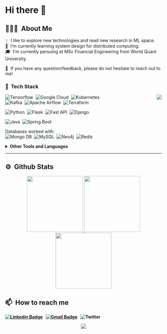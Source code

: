 # Hi there 👋

<!-- Profile Views (currently commented)
<p align="left"> <img src="https://komarev.com/ghpvc/?username=pmnerfed" alt="pmnerfed" /> </p> -->
## 👨🏻‍💻 &nbsp;About Me

💡  &nbsp;I like to explore new technologies and read new research in ML space.  
🌱 &nbsp;I’m currently learning system design for distributed computing.  
🎓 &nbsp;I'm currently persuing at MSc Financial Engineering from World Quant University.  

💬 &nbsp;If you have any question/feedback, please do not hesitate to reach out to me!


<!--
**pmnerfed/pmnerfed** is a ✨ _special_ ✨ repository because its `README.md` (this file) appears on your GitHub profile.

Here are some ideas to get you started:

- 🔭 I’m currently working on ...
- 🌱 I’m currently learning ...
- 👯 I’m looking to collaborate on ...
- 🤔 I’m looking for help with ...
- 💬 Ask me about ...
- 📫 How to reach me: ...
- 😄 Pronouns: ...
- ⚡ Fun fact: ...
-->
### 🧰 &nbsp;Tech Stack

<img src="https://raw.githubusercontent.com/vitasha10/vitasha10/master/assets/Night-Coding.gif" align="right"/>

![Tensorflow](https://img.shields.io/badge/Tensorflow-FF6F00?style=for-the-badge&logo=tensorflow&logoColor=white&logoWidth=20)&nbsp;
![Google Cloud](https://img.shields.io/badge/Google_Cloud-4285F4?style=for-the-badge&logo=googlecloud&logoColor=white&logoWidth=20)&nbsp;
![Kubernetes](https://img.shields.io/badge/Kubernetes-326CE5?style=for-the-badge&logo=kubernetes&logoColor=white&logoWidth=20)&nbsp;  
![Kafka](https://img.shields.io/badge/Apache_Kafka-231F20?style=for-the-badge&logo=ApacheKafka&logoColor=white&logoWidth=20)&nbsp;
![Apache Airflow](https://img.shields.io/badge/Apache_Airflow-017CEE?style=for-the-badge&logo=apacheairflow&logoColor=white)&nbsp;
![Terraform](https://img.shields.io/badge/terraform-%235835CC.svg?style=for-the-badge&logo=terraform&logoColor=white)&nbsp;


![Python](https://img.shields.io/badge/Python-3776AB?style=for-the-badge&logo=python&logoColor=white)&nbsp;
![Flask](https://img.shields.io/badge/Flask-000000?style=for-the-badge&logo=flask&logoColor=white)&nbsp;
![Fast API](https://img.shields.io/badge/Fast_API-009688?style=for-the-badge&logo=fastapi&logoColor=white)&nbsp;
![Django](https://img.shields.io/badge/Django-092E20?style=for-the-badge&logo=django&logoColor=white)&nbsp;


![Java](https://img.shields.io/badge/Java-007396?style=for-the-badge&logo=java&logoColor=white)&nbsp;
![Spring Boot](https://img.shields.io/badge/Spring_Boot-6DB33F?style=for-the-badge&logo=springboot&logoColor=white)&nbsp;

Databases worked with:  
![Mongo DB](https://img.shields.io/badge/Mongo_DB-47A248?style=for-the-badge&logo=mongodb&logoColor=white)&nbsp;
![MySQL](https://img.shields.io/badge/mysql-4479A1?style=for-the-badge&logo=mysql&logoColor=white)&nbsp;
![Neo4j](https://img.shields.io/badge/Neo4j-008CC1?style=for-the-badge&logo=neo4j&logoColor=white)&nbsp;
![Redis](https://img.shields.io/badge/redis-%23DD0031.svg?style=for-the-badge&logo=redis&logoColor=white)&nbsp;

<details>
<summary><b>Other Tools and Languages<b></summary>

<!-- 
![SonarQube](https://img.shields.io/badge/SonarQube-4E9BCD?style=for-the-badge&logo=SonarQube&logoColor=white)&nbsp;
-->
![Docker](https://img.shields.io/badge/Docker-2496ED?style=for-the-badge&logo=docker&logoColor=white)&nbsp;
![Markdown](https://img.shields.io/badge/markdown-%23000000.svg?style=for-the-badge&logo=markdown&logoColor=white)&nbsp;  
![Unity](https://img.shields.io/badge/Unity-100000?style=for-the-badge&logo=unity&logoColor=white)

![GNU Emacs](https://img.shields.io/badge/GNU_EMACS-7F5AB6?style=for-the-badge&logo=gnuemacs&logoColor=white)&nbsp;
![Visual Studio Code](https://img.shields.io/badge/Visual_Studio_Code-007ACC?style=for-the-badge&logo=visualstudiocode&logoColor=white)&nbsp;


![Heroku](https://img.shields.io/badge/heroku-%23430098.svg?style=for-the-badge&logo=heroku&logoColor=white)
![Netlify](https://img.shields.io/badge/netlify-%23000000.svg?style=for-the-badge&logo=netlify&logoColor=#00C7B7)


![Notion](https://img.shields.io/badge/Notion-000000?style=for-the-badge&logo=notion&logoColor=white)&nbsp;

</details>

<hr>

## ⚙️ &nbsp;Github Stats

<p align="center">
<a href="https://github.com/vitasha10">
  <img height="180em" src="https://github-readme-stats.vercel.app/api?username=pmnerfed&include_all_commits=true&show_icons=true&theme=dracula&count_private=true&hide=contribs"/>
  <img height="180em" src="https://github-readme-stats.vercel.app/api/top-langs/?username=pmnerfed&layout=compact&theme=dracula"/> 
  <br/>
  <img height="180em" src="https://github-readme-streak-stats.herokuapp.com/?user=pmnerfed&theme=dracula&hide_border=true&background=1a1b27"/>
  <br/>
  <!-- <img src="https://github-profile-trophy.vercel.app/?username=pmnerfed&theme=onedark&column=4&margin-w=5&margin-h=30"/> -->
  </a>
</p>

## 📫 &nbsp;How to reach me

[![Linkedin Badge](https://img.shields.io/badge/-LinkedIn-0A66C2?style=for-the-badge&logo=Linkedin&logoColor=white&link=)](https://www.linkedin.com/in/puneetmadaan164/)&nbsp;&nbsp; [![Gmail Badge](https://img.shields.io/badge/-Mail-8B89CC?style=for-the-badge&logo=ProtonMail&logoColor=white&logoWidth=20&link=mailto:pmnerfed@protonmail.com)](mailto:pmnerfed@protonmail.com)&nbsp;&nbsp;
![Twitter](https://img.shields.io/badge/Twitter-%231DA1F2.svg?style=for-the-badge&logo=Twitter&logoColor=white)



<center>
<img src="https://ForTheBadge.com/images/badges/built-with-love.svg"/>
</center>

